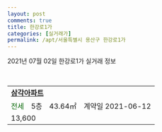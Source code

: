 ```yaml
---
layout: post
comments: true
title: 한강로1가
categories: [실거래가]
permalink: /apt/서울특별시 용산구 한강로1가
---
```


2021년 07월 02일 한강로1가 실거래 정보

<script type="text/javascript">
  google.charts.load('current', {'packages':['corechart']});
  google.charts.setOnLoadCallback(drawChart);

  function drawChart() {
    var data = google.visualization.arrayToDataTable([['거래일', '매매', '전월세', '전매'], ['20-07', 1, 3, 0], ['20-08', 1, 5, 0], ['20-09', 2, 2, 0], ['20-10', 0, 1, 0], ['20-11', 1, 6, 0], ['20-12', 1, 0, 0], ['21-01', 2, 3, 0], ['21-02', 3, 3, 0], ['21-03', 1, 1, 0], ['21-04', 0, 1, 0], ['21-05', 3, 2, 0], ['21-06', 0, 3, 0]]);

    var options = {
      title: '최근 유형별 거래량 추이',
      legend: { position: 'bottom' }
    };

    var chart = new google.visualization.LineChart(document.getElementById('columnchart_material'));
    chart.draw(data, (options));
  }
</script>

<div id="columnchart_material" style="width: 95%; margin-left: -35px; display: block"></div>
<br>
<table>
  <tr>
    <td colspan="4" style="font-weight: bold;"><a href="https://search.naver.com/search.naver?query=한강로1가 삼각아파트">삼각아파트</a></td>
  </tr>
    
  <tr>
    <td><a style="color: darkgreen">전세</a></td>
    <td>5층</td>
    <td>43.64㎡</td>
    <td>계약일 2021-06-12</td>
  </tr>
  <tr>
    <td colspan="4">13,600</td>
  </tr>
    
</table>
    